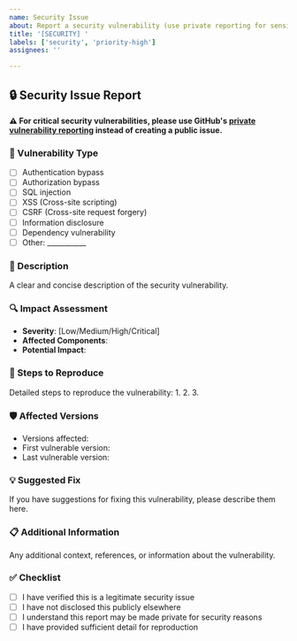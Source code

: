 ```yaml
---
name: Security Issue
about: Report a security vulnerability (use private reporting for sensitive issues)
title: '[SECURITY] '
labels: ['security', 'priority-high']
assignees: ''

---
```


## 🔒 Security Issue Report

**⚠️ For critical security vulnerabilities, please use GitHub's [private vulnerability reporting](../../security/advisories/new) instead of creating a public issue.**

### 🎯 Vulnerability Type
- [ ] Authentication bypass
- [ ] Authorization bypass
- [ ] SQL injection
- [ ] XSS (Cross-site scripting)
- [ ] CSRF (Cross-site request forgery)
- [ ] Information disclosure
- [ ] Dependency vulnerability
- [ ] Other: ___________

### 📝 Description
A clear and concise description of the security vulnerability.

### 🔍 Impact Assessment
- **Severity**: [Low/Medium/High/Critical]
- **Affected Components**: 
- **Potential Impact**: 

### 🔄 Steps to Reproduce
Detailed steps to reproduce the vulnerability:
1. 
2. 
3. 

### 🛡️ Affected Versions
- Versions affected: 
- First vulnerable version: 
- Last vulnerable version: 

### 💡 Suggested Fix
If you have suggestions for fixing this vulnerability, please describe them here.

### 📋 Additional Information
Any additional context, references, or information about the vulnerability.

### ✅ Checklist
- [ ] I have verified this is a legitimate security issue
- [ ] I have not disclosed this publicly elsewhere
- [ ] I understand this report may be made private for security reasons
- [ ] I have provided sufficient detail for reproduction

